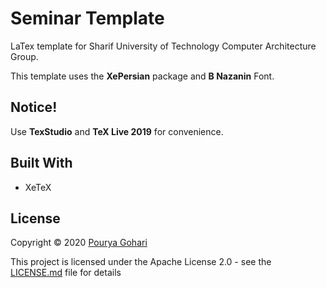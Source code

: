 # Seminar Template
LaTex template for Sharif University of Technology Computer Architecture Group.

This template uses the **XePersian** package and **B Nazanin** Font.

## Notice!
Use **TexStudio** and **TeX Live 2019** for convenience.

## Built With
* XeTeX

## License
Copyright © 2020 [Pourya Gohari](https://pourya-gohari.ir)

This project is licensed under the Apache License 2.0 - see the [LICENSE.md](LICENSE.md) file for details
